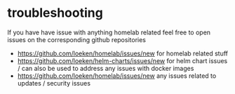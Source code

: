 # troubleshooting

If you have have issue with anything homelab related feel free to open issues on the corresponding github repositories

- https://github.com/loeken/homelab/issues/new for homelab related stuff
- https://github.com/loeken/helm-charts/issues/new for helm chart issues / can also be used to address any issues with docker images
- https://github.com/loeken/homelab/issues/new any issues related to updates / security issues